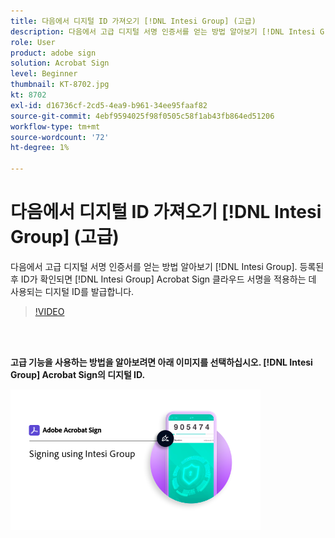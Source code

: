 ```yaml
---
title: 다음에서 디지털 ID 가져오기 [!DNL Intesi Group] (고급)
description: 다음에서 고급 디지털 서명 인증서를 얻는 방법 알아보기 [!DNL Intesi Group]
role: User
product: adobe sign
solution: Acrobat Sign
level: Beginner
thumbnail: KT-8702.jpg
kt: 8702
exl-id: d16736cf-2cd5-4ea9-b961-34ee95faaf82
source-git-commit: 4ebf9594025f98f0505c58f1ab43fb864ed51206
workflow-type: tm+mt
source-wordcount: '72'
ht-degree: 1%

---
```


# 다음에서 디지털 ID 가져오기 [!DNL Intesi Group] (고급)

다음에서 고급 디지털 서명 인증서를 얻는 방법 알아보기 [!DNL Intesi Group]. 등록된 후 ID가 확인되면 [!DNL Intesi Group] Acrobat Sign 클라우드 서명을 적용하는 데 사용되는 디지털 ID를 발급합니다.

>[!VIDEO](https://video.tv.adobe.com/v/337065?quality=12&learn=on&hidetitle=true)

<br> 

**고급 기능을 사용하는 방법을 알아보려면 아래 이미지를 선택하십시오. [!DNL Intesi Group] Acrobat Sign의 디지털 ID.**

[![이미지](assets/IntesiSign_400.png)](intesi-sign.md)
